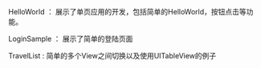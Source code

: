 HelloWorld ： 展示了单页应用的开发，包括简单的HelloWorld，按钮点击等功能。

LoginSample ： 展示了简单的登陆页面

TravelList :  简单的多个View之间切换以及使用UITableView的例子

